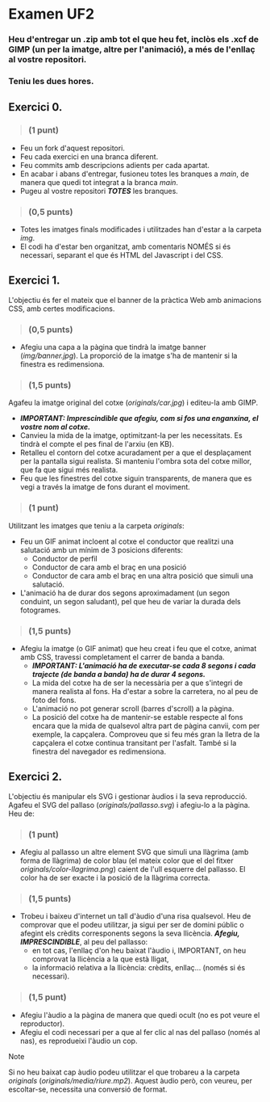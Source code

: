 # Examen UF2

### Heu d'entregar un .zip amb tot el que heu fet, inclòs els .xcf de GIMP (un per la imatge, altre per l'animació), a més de l'enllaç al vostre repositori.
### Teniu les dues hores.

## Exercici 0. 

> ### (1 punt)

- Feu un fork d'aquest repositori. 
- Feu cada exercici en una branca diferent.
- Feu commits amb descripcions adients per cada apartat.  
- En acabar i abans d'entregar, fusioneu totes les branques a _main_, de manera que quedi tot integrat a la branca _main_.
- Pugeu al vostre repositori ***TOTES*** les branques.

> ### (0,5 punts)

- Totes les imatges finals modificades i utilitzades han d'estar a la carpeta _img_.
- El codi ha d'estar ben organitzat, amb comentaris NOMÉS si és necessari, separant el que és HTML del Javascript i del CSS.


## Exercici 1.

L'objectiu és fer el mateix que el banner de la pràctica Web amb animacions CSS, amb certes modificacions.

> ### (0,5 punts)

- Afegiu una capa a la pàgina que tindrà la imatge banner (_img/banner.jpg_). La proporció de la imatge s'ha de mantenir si la finestra es redimensiona.

> ### (1,5 punts)

Agafeu la imatge original del cotxe (_originals/car.jpg_) i editeu-la amb GIMP.

- ***IMPORTANT: Imprescindible que afegiu, com si fos una enganxina, el vostre nom al cotxe.***
- Canvieu la mida de la imatge, optimitzant-la per les necessitats. Es tindrà el compte el pes final de l'arxiu (en KB).
- Retalleu el contorn del cotxe acuradament per a que el desplaçament per la pantalla sigui realista. Si manteniu l'ombra sota del cotxe millor, que fa que sigui més realista.
- Feu que les finestres del cotxe siguin transparents, de manera que es vegi a través la imatge de fons durant el moviment. 

> ### (1 punt)

Utilitzant les imatges que teniu a la carpeta _originals_:

- Feu un GIF animat incloent al cotxe el conductor que realitzi una salutació amb un mínim de 3 posicions diferents:
    * Conductor de perfil
    * Conductor de cara amb el braç en una posició
    * Conductor de cara amb el braç en una altra posició que simuli una salutació.
- L'animació ha de durar dos segons aproximadament (un segon conduint, un segon saludant), pel que heu de variar la durada dels fotogrames.

> ### (1,5 punts)

- Afegiu la imatge (o GIF animat) que heu creat i feu que el cotxe, animat amb CSS, travessi completament el carrer de banda a banda.
    * ***IMPORTANT: L'animació ha de executar-se cada 8 segons i cada trajecte (de banda a banda) ha de durar 4 segons.***
    * La mida del cotxe ha de ser la necessària per a que s'integri de manera realista al fons. Ha d'estar a sobre la carretera, no al peu de foto del fons.
    * L'animació no pot generar scroll (barres d'scroll) a la pàgina.
    * La posició del cotxe ha de mantenir-se estable respecte al fons encara que la mida de qualsevol altra part de pàgina canvii, com per exemple, la capçalera. Comproveu que si feu més gran la lletra de la capçalera el cotxe continua transitant per l'asfalt. També si la finestra del navegador es redimensiona.


## Exercici 2.

L'objectiu és manipular els SVG i gestionar àudios i la seva reproducció. Agafeu el SVG del pallaso (_originals/pallasso.svg_) i afegiu-lo a la pàgina. Heu de:

> ### (1 punt)

- Afegiu al pallasso un altre element SVG que simuli una llàgrima (amb forma de llàgrima) de color blau (el mateix color que el del fitxer _originals/color-llagrima.png_) caient de l'ull esquerre del pallasso. El color ha de ser exacte i la posició de la llàgrima correcta.

> ### (1,5 punts)

- Trobeu i baixeu d'internet un tall d'àudio d'una risa qualsevol. Heu de comprovar que el podeu utilitzar, ja sigui per ser de domini públic o afegint els crèdits corresponents segons la seva llicència. ***Afegiu, IMPRESCINDIBLE***, al peu del pallasso:
    * en tot cas, l'enllaç d'on heu baixat l'àudio i, IMPORTANT, on heu comprovat la llicència a la que està lligat,
    * la informació relativa a la llicència: crèdits, enllaç... (només si és necessari).

> ### (1,5 punt)

- Afegiu l'àudio a la pàgina de manera que quedi ocult (no es pot veure el reproductor).
- Afegiu el codi necessari per a que al fer clic al nas del pallaso (només al nas), es reprodueixi l'àudio un cop. 

> [!NOTE] 
> Si no heu baixat cap àudio podeu utilitzar el que trobareu a la carpeta _originals_ (_originals/media/riure.mp2_). Aquest àudio però, con veureu, per escoltar-se, necessita una conversió de format.
